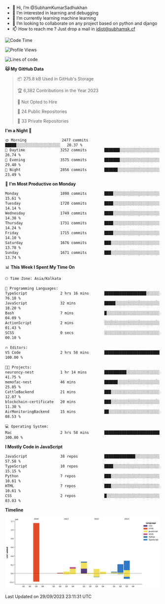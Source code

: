 - 👋 Hi, I’m @SubhamKumarSadhukhan
- 👀 I’m interested in learning and debugging
- 🌱 I’m currently learning machine learning
- 💞️ I’m looking to collaborate on any project based on python and django
- 📫 How to reach me ?
      Just drop a mail in idiot@subhamsk.cf

<!---
SubhamKumarSadhukhan/SubhamKumarSadhukhan is a ✨ special ✨ repository because its `README.md` (this file) appears on your GitHub profile.
You can click the Preview link to take a look at your changes.
--->


<!--START_SECTION:waka-->
![Code Time](http://img.shields.io/badge/Code%20Time-1%2C581%20hrs%2056%20mins-blue)

![Profile Views](http://img.shields.io/badge/Profile%20Views-20-blue)

![Lines of code](https://img.shields.io/badge/From%20Hello%20World%20I%27ve%20Written-2.3%20million%20lines%20of%20code-blue)

**🐱 My GitHub Data** 

> 📦 275.8 kB Used in GitHub's Storage 
 > 
> 🏆 6,382 Contributions in the Year 2023
 > 
> 🚫 Not Opted to Hire
 > 
> 📜 24 Public Repositories 
 > 
> 🔑 33 Private Repositories 
 > 
**I'm a Night 🦉** 

```text
🌞 Morning                2477 commits        █████░░░░░░░░░░░░░░░░░░░░   20.37 % 
🌆 Daytime                3252 commits        ███████░░░░░░░░░░░░░░░░░░   26.74 % 
🌃 Evening                3575 commits        ███████░░░░░░░░░░░░░░░░░░   29.40 % 
🌙 Night                  2856 commits        ██████░░░░░░░░░░░░░░░░░░░   23.49 % 
```
📅 **I'm Most Productive on Monday** 

```text
Monday                   1898 commits        ████░░░░░░░░░░░░░░░░░░░░░   15.61 % 
Tuesday                  1720 commits        ████░░░░░░░░░░░░░░░░░░░░░   14.14 % 
Wednesday                1749 commits        ████░░░░░░░░░░░░░░░░░░░░░   14.38 % 
Thursday                 1731 commits        ████░░░░░░░░░░░░░░░░░░░░░   14.24 % 
Friday                   1715 commits        ████░░░░░░░░░░░░░░░░░░░░░   14.10 % 
Saturday                 1676 commits        ███░░░░░░░░░░░░░░░░░░░░░░   13.78 % 
Sunday                   1671 commits        ███░░░░░░░░░░░░░░░░░░░░░░   13.74 % 
```


📊 **This Week I Spent My Time On** 

```text
🕑︎ Time Zone: Asia/Kolkata

💬 Programming Languages: 
TypeScript               2 hrs 16 mins       ███████████████████░░░░░░   76.18 % 
JavaScript               32 mins             █████░░░░░░░░░░░░░░░░░░░░   18.20 % 
Bash                     7 mins              █░░░░░░░░░░░░░░░░░░░░░░░░   04.09 % 
ActionScript             2 mins              ░░░░░░░░░░░░░░░░░░░░░░░░░   01.43 % 
SCSS                     0 secs              ░░░░░░░░░░░░░░░░░░░░░░░░░   00.10 % 

🔥 Editors: 
VS Code                  2 hrs 58 mins       █████████████████████████   100.00 % 

🐱‍💻 Projects: 
neuroncy-nest            1 hr 14 mins        ██████████░░░░░░░░░░░░░░░   41.75 % 
memofac-nest             46 mins             ██████░░░░░░░░░░░░░░░░░░░   25.85 % 
CattleBackend            21 mins             ███░░░░░░░░░░░░░░░░░░░░░░   12.07 % 
blockchain-certificate   20 mins             ███░░░░░░░░░░░░░░░░░░░░░░   11.30 % 
AirMonitoringBackend     15 mins             ██░░░░░░░░░░░░░░░░░░░░░░░   08.53 % 

💻 Operating System: 
Mac                      2 hrs 58 mins       █████████████████████████   100.00 % 
```

**I Mostly Code in JavaScript** 

```text
JavaScript               38 repos            ██████████████░░░░░░░░░░░   57.58 % 
TypeScript               10 repos            ████░░░░░░░░░░░░░░░░░░░░░   15.15 % 
Python                   7 repos             ███░░░░░░░░░░░░░░░░░░░░░░   10.61 % 
HTML                     7 repos             ███░░░░░░░░░░░░░░░░░░░░░░   10.61 % 
CSS                      2 repos             █░░░░░░░░░░░░░░░░░░░░░░░░   03.03 % 
```



**Timeline**

![Lines of Code chart](https://raw.githubusercontent.com/SubhamKumarSadhukhan/SubhamKumarSadhukhan/main/assets/bar_graph.png)


 Last Updated on 29/09/2023 23:11:31 UTC
<!--END_SECTION:waka-->
